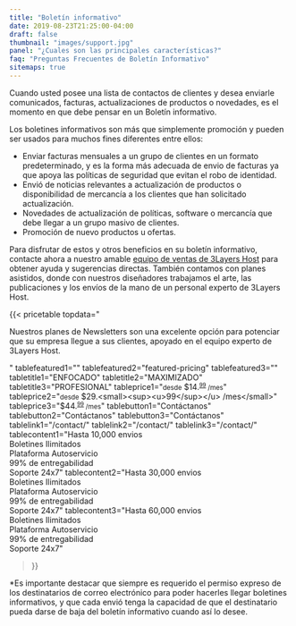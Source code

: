 ```yaml
---
title: "Boletín informativo"
date: 2019-08-23T21:25:00-04:00
draft: false
thumbnail: "images/support.jpg"
panel: "¿Cuales son las principales características?"
faq: "Preguntas Frecuentes de Boletín Informativo"
sitemaps: true
---
```


Cuando usted posee una lista de contactos de clientes y desea enviarle comunicados, facturas, actualizaciones de productos o novedades, es el momento en que debe pensar en un Boletín informativo.

Los boletines informativos son más que simplemente promoción y pueden ser usados para muchos fines diferentes entre ellos:

* Enviar facturas mensuales a un grupo de clientes en un formato predeterminado, y es la forma más adecuada de envio de facturas ya que apoya las políticas de seguridad que evitan el robo de identidad.
* Envió de noticias relevantes a actualización de productos o disponibilidad de mercancía a los clientes que han solicitado actualización.
* Novedades de actualización de políticas, software o mercancía que debe llegar a un grupo masivo de clientes.
* Promoción de nuevo productos u ofertas.

Para disfrutar de estos y otros beneficios en su boletín informativo, contacte ahora a nuestro amable [equipo de ventas de 3Layers Host](https://3layers.host/contact/) para obtener ayuda y sugerencias directas. También contamos con planes asistidos, donde con nuestros diseñadores trabajamos el arte, las publicaciones y los envíos de la mano de un personal experto de 3Layers Host. 

{{< pricetable 
topdata="<p>Nuestros planes de Newsletters son una excelente opción para potenciar que su empresa llegue a sus clientes, apoyado en el equipo experto de 3Layers Host.</p>"
tablefeatured1="" tablefeatured2="featured-pricing" tablefeatured3="" 
tabletitle1="ENFOCADO" tabletitle2="MAXIMIZADO" tabletitle3="PROFESIONAL" 
tableprice1="<small>desde</small> $14.<small><sup><u>99</sup></u> /mes</small>" tableprice2="<small>desde</small> $29.<small><sup><u>99</sup></u> /mes</small>" tableprice3="$44.<small><sup><u>99</sup></u> /mes</small>"
tablebutton1="Contáctanos" tablebutton2="Contáctanos" tablebutton3="Contáctanos" 
tablelink1="/contact/" tablelink2="/contact/" tablelink3="/contact/" 
tablecontent1="Hasta 10,000 envios<br>Boletines Ilimitados<br>Plataforma Autoservicio<br>99% de entregabilidad <br>Soporte 24x7"
tablecontent2="Hasta 30,000 envios<br>Boletines Ilimitados<br>Plataforma Autoservicio<br>99% de entregabilidad <br>Soporte 24x7"
tablecontent3="Hasta 60,000 envios<br>Boletines Ilimitados<br>Plataforma Autoservicio<br>99% de entregabilidad <br>Soporte 24x7"

 >}}

*Es importante destacar que siempre es requerido el permiso expreso de los destinatarios de correo electrónico para poder hacerles llegar boletines informativos, y que cada envió tenga la capacidad de que el destinatario pueda darse de baja del boletín informativo cuando así lo desee.
